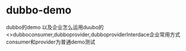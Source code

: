 # dubbo-demo
dubbo的demo 以及企业怎么运用duubo的<br>
<>dubboconsumer,dubboprovider,dubboproviderInterdace企业常用方式<br>
consumer和provider为普通demo测试
